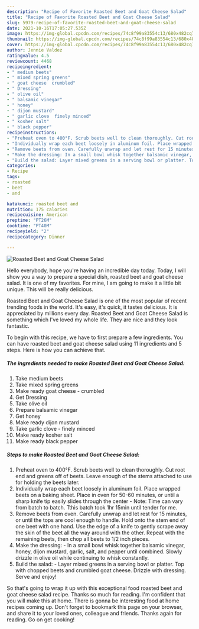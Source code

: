 ```yaml
---
description: "Recipe of Favorite Roasted Beet and Goat Cheese Salad"
title: "Recipe of Favorite Roasted Beet and Goat Cheese Salad"
slug: 5979-recipe-of-favorite-roasted-beet-and-goat-cheese-salad
date: 2021-10-16T17:05:27.535Z
image: https://img-global.cpcdn.com/recipes/74c8f99a83554c13/680x482cq70/roasted-beet-and-goat-cheese-salad-recipe-main-photo.jpg
thumbnail: https://img-global.cpcdn.com/recipes/74c8f99a83554c13/680x482cq70/roasted-beet-and-goat-cheese-salad-recipe-main-photo.jpg
cover: https://img-global.cpcdn.com/recipes/74c8f99a83554c13/680x482cq70/roasted-beet-and-goat-cheese-salad-recipe-main-photo.jpg
author: Jennie Valdez
ratingvalue: 4.5
reviewcount: 4468
recipeingredient:
- " medium beets"
- " mixed spring greens"
- " goat cheese  crumbled"
- " Dressing"
- " olive oil"
- " balsamic vinegar"
- " honey"
- " dijon mustard"
- " garlic clove  finely minced"
- " kosher salt"
- " black pepper"
recipeinstructions:
- "Preheat oven to 400°F. Scrub beets well to clean thoroughly. Cut root end and greens off of beets. Leave enough of the stems attached to use for holding the beets later."
- "Individually wrap each beet loosely in aluminum foil. Place wrapped beets on a baking sheet. Place in oven for 50-60 minutes, or until a sharp knife tip easily slides through the center  Note: Time can vary from batch to batch. Tthis batch took 1hr 15min until tender for me."
- "Remove beets from oven. Carefully unwrap and let rest for 15 minutes, or until the tops are cool enough to handle. Hold onto the stem end of one beet with one hand. Use the edge of a knife to gently scrape away the skin of the beet all the way around with the other. Repeat with the remaining beets, then chop all beets to 1/2 inch pieces."
- "Make the dressing: In a small bowl whisk together balsamic vinegar, honey, dijon mustard, garlic, salt, and pepper until combined. Slowly drizzle in olive oil while continuing to whisk constantly."
- "Build the salad: Layer mixed greens in a serving bowl or platter. Top with chopped beets and crumbled goat cheese. Drizzle with dressing. Serve and enjoy!"
categories:
- Recipe
tags:
- roasted
- beet
- and

katakunci: roasted beet and 
nutrition: 175 calories
recipecuisine: American
preptime: "PT26M"
cooktime: "PT40M"
recipeyield: "2"
recipecategory: Dinner

---
```



![Roasted Beet and Goat Cheese Salad](https://img-global.cpcdn.com/recipes/74c8f99a83554c13/680x482cq70/roasted-beet-and-goat-cheese-salad-recipe-main-photo.jpg)

Hello everybody, hope you're having an incredible day today. Today, I will show you a way to prepare a special dish, roasted beet and goat cheese salad. It is one of my favorites. For mine, I am going to make it a little bit unique. This will be really delicious.



Roasted Beet and Goat Cheese Salad is one of the most popular of recent trending foods in the world. It's easy, it's quick, it tastes delicious. It is appreciated by millions every day. Roasted Beet and Goat Cheese Salad is something which I've loved my whole life. They are nice and they look fantastic.


To begin with this recipe, we have to first prepare a few ingredients. You can have roasted beet and goat cheese salad using 11 ingredients and 5 steps. Here is how you can achieve that.

<!--inarticleads1-->

##### The ingredients needed to make Roasted Beet and Goat Cheese Salad:

1. Take  medium beets
1. Take  mixed spring greens
1. Make ready  goat cheese - crumbled
1. Get  Dressing
1. Take  olive oil
1. Prepare  balsamic vinegar
1. Get  honey
1. Make ready  dijon mustard
1. Take  garlic clove - finely minced
1. Make ready  kosher salt
1. Make ready  black pepper




<!--inarticleads2-->

##### Steps to make Roasted Beet and Goat Cheese Salad:

1. Preheat oven to 400°F. Scrub beets well to clean thoroughly. Cut root end and greens off of beets. Leave enough of the stems attached to use for holding the beets later.
1. Individually wrap each beet loosely in aluminum foil. Place wrapped beets on a baking sheet. Place in oven for 50-60 minutes, or until a sharp knife tip easily slides through the center  - Note: Time can vary from batch to batch. Tthis batch took 1hr 15min until tender for me.
1. Remove beets from oven. Carefully unwrap and let rest for 15 minutes, or until the tops are cool enough to handle. Hold onto the stem end of one beet with one hand. Use the edge of a knife to gently scrape away the skin of the beet all the way around with the other. Repeat with the remaining beets, then chop all beets to 1/2 inch pieces.
1. Make the dressing: - In a small bowl whisk together balsamic vinegar, honey, dijon mustard, garlic, salt, and pepper until combined. Slowly drizzle in olive oil while continuing to whisk constantly.
1. Build the salad: - Layer mixed greens in a serving bowl or platter. Top with chopped beets and crumbled goat cheese. Drizzle with dressing. Serve and enjoy!




So that's going to wrap it up with this exceptional food roasted beet and goat cheese salad recipe. Thanks so much for reading. I'm confident that you will make this at home. There is gonna be interesting food at home recipes coming up. Don't forget to bookmark this page on your browser, and share it to your loved ones, colleague and friends. Thanks again for reading. Go on get cooking!
